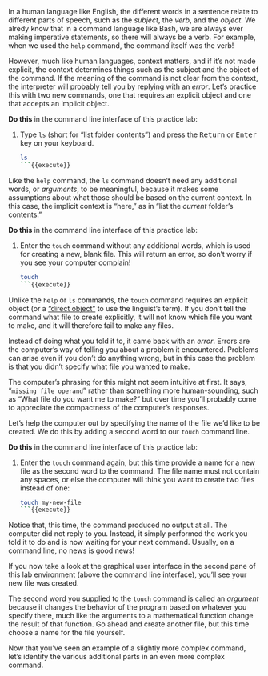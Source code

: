 In a human language like English, the different words in a sentence relate to different parts of speech, such as the *subject*, the *verb*, and the *object*. We alredy know that in a command language like Bash, we are always ever making imperative statements, so there will always be a verb. For example, when we used the `help` command, the command itself was the verb!

However, much like human languages, context matters, and if it&rsquo;s not made explicit, the context determines things such as the subject and the object of the command. If the meaning of the command is not clear from the context, the interpreter will probably tell you by replying with an *error*. Let&rsquo;s practice this with two new commands, one that requires an explicit object and one that accepts an implicit object.

**Do this** in the command line interface of this practice lab:

1. Type `ls` (short for &ldquo;list folder contents&rdquo;) and press the <kbd>Return</kbd> or <kbd>Enter</kbd> key on your keyboard.
    ```sh
    ls
    ```{{execute}}

Like the `help` command, the `ls` command doesn&rsquo;t need any additional words, or *arguments*, to be meaningful, because it makes some assumptions about what those should be based on the current context. In this case, the implicit context is &ldquo;here,&rdquo; as in &ldquo;list the *current* folder&rsquo;s contents.&rdquo;

**Do this** in the command line interface of this practice lab:

1. Enter the `touch` command without any additional words, which is used for creating a new, blank file. This will return an error, so don&rsquo;t worry if you see your computer complain!
    ```sh
    touch
    ```{{execute}}

Unlike the `help` or `ls` commands, the `touch` command requires an explicit object (or a [&ldquo;direct object&rdquo;](https://en.wikipedia.org/wiki/Object_%28grammar%29#Types) to use the linguist&rsquo;s term). If you don&rsquo;t tell the command what file to create explicitly, it will not know which file you want to make, and it will therefore fail to make any files.

Instead of doing what you told it to, it came back with an *error*. Errors are the computer&rsquo;s way of telling you about a problem it encountered. Problems can arise even if you don&rsquo;t do anything wrong, but in this case the problem is that you didn&rsquo;t specify what file you wanted to make.

The computer&rsquo;s phrasing for this might not seem intuitive at first. It says, &ldquo;`missing file operand`&rdquo; rather than something more human-sounding, such as &ldquo;What file do you want me to make?&rdquo; but over time you&rsquo;ll probably come to appreciate the compactness of the computer&rsquo;s responses.

Let&rsquo;s help the computer out by specifying the name of the file we&rsquo;d like to be created. We do this by adding a second word to our `touch` command line.

**Do this** in the command line interface of this practice lab:

1. Enter the `touch` command again, but this time provide a name for a new file as the second word to the command. The file name must not contain any spaces, or else the computer will think you want to create two files instead of one:
    ```sh
    touch my-new-file
    ```{{execute}}

Notice that, this time, the command produced no output at all. The computer did not reply to you. Instead, it simply performed the work you told it to do and is now waiting for your next command. Usually, on a command line, no news is good news!

If you now take a look at the graphical user interface in the second pane of this lab environment (above the command line interface), you&rsquo;ll see your new file was created.

The second word you supplied to the `touch` command is called an *argument* because it changes the behavior of the program based on whatever you specify there, much like the arguments to a mathematical function change the result of that function. Go ahead and create another file, but this time choose a name for the file yourself.

Now that you&rsquo;ve seen an example of a slightly more complex command, let&rsquo;s identify the various additional parts in an even more complex command.
